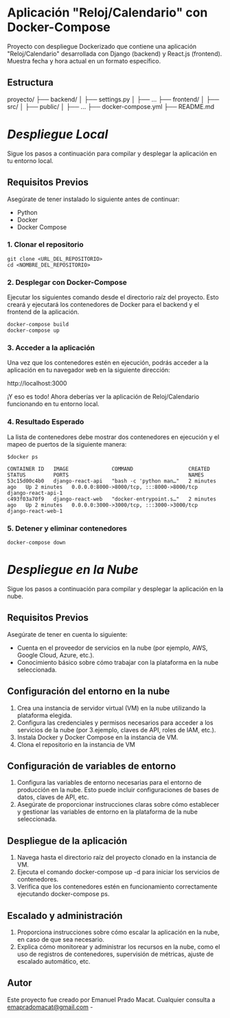 # Aplicación "Reloj/Calendario" con Docker-Compose

Proyecto con despliegue Dockerizado que contiene una aplicación "Reloj/Calendario" desarrollada con Django (backend) y React.js (frontend). Muestra fecha y hora actual en un formato específico.


## Estructura 

proyecto/
├── backend/
│ ├── settings.py
│ ├── ...
├── frontend/
│ ├── src/
│ ├── public/
│ ├── ...
├── docker-compose.yml
├── README.md


# ***Despliegue Local***
Sigue los pasos a continuación para compilar y desplegar la aplicación en tu entorno local.


## Requisitos Previos

Asegúrate de tener instalado lo siguiente antes de continuar:
- Python
- Docker
- Docker Compose


### 1. Clonar el repositorio
```
git clone <URL_DEL_REPOSITORIO>
cd <NOMBRE_DEL_REPOSITORIO>
```

### 2. Desplegar con Docker-Compose

Ejecutar los siguientes comando desde el directorio raíz del proyecto. Esto creará y ejecutará los contenedores de Docker para el backend y el frontend de la aplicación.
```
docker-compose build
docker-compose up
```

### 3. Acceder a la aplicación

Una vez que los contenedores estén en ejecución, podrás acceder a la aplicación en tu navegador web en la siguiente dirección:

http://localhost:3000

¡Y eso es todo! Ahora deberías ver la aplicación de Reloj/Calendario funcionando en tu entorno local.

### 4. Resultado Esperado

La lista de contenedores debe mostrar dos contenedores en ejecución y el mapeo de puertos de la siguiente manera:

```
$docker ps
```
```
CONTAINER ID   IMAGE              COMMAND                  CREATED         STATUS         PORTS                                       NAMES
53c15d00c4b0   django-react-api   "bash -c 'python man…"   2 minutes ago   Up 2 minutes   0.0.0.0:8000->8000/tcp, :::8000->8000/tcp   django-react-api-1
c493f03a70f9   django-react-web   "docker-entrypoint.s…"   2 minutes ago   Up 2 minutes   0.0.0.0:3000->3000/tcp, :::3000->3000/tcp   django-react-web-1
```

### 5. Detener y eliminar contenedores

```
docker-compose down
```


# ***Despliegue en la Nube***
Sigue los pasos a continuación para compilar y desplegar la aplicación en la nube.


## Requisitos Previos

Asegúrate de tener en cuenta lo siguiente:
- Cuenta en el proveedor de servicios en la nube (por ejemplo, AWS, Google Cloud, Azure, etc.).
- Conocimiento básico sobre cómo trabajar con la plataforma en la nube seleccionada.


## Configuración del entorno en la nube

1. Crea una instancia de servidor virtual (VM) en la nube utilizando la plataforma elegida.
2. Configura las credenciales y permisos necesarios para acceder a los servicios de la nube (por 3.ejemplo, claves de API, roles de IAM, etc.).
3. Instala Docker y Docker Compose en la instancia de VM.
4. Clona el repositorio en la instancia de VM


## Configuración de variables de entorno
1. Configura las variables de entorno necesarias para el entorno de producción en la nube. Esto puede incluir configuraciones de bases de datos, claves de API, etc.
2. Asegúrate de proporcionar instrucciones claras sobre cómo establecer y gestionar las variables de entorno en la plataforma de la nube seleccionada.


## Despliegue de la aplicación
1. Navega hasta el directorio raíz del proyecto clonado en la instancia de VM.
2. Ejecuta el comando docker-compose up -d para iniciar los servicios de contenedores.
3. Verifica que los contenedores estén en funcionamiento correctamente ejecutando docker-compose ps.


## Escalado y administración
1. Proporciona instrucciones sobre cómo escalar la aplicación en la nube, en caso de que sea necesario.
2. Explica cómo monitorear y administrar los recursos en la nube, como el uso de registros de contenedores, supervisión de métricas, ajuste de escalado automático, etc.



## Autor

Este proyecto fue creado por Emanuel Prado Macat.
Cualquier consulta a emapradomacat@gmail.com -
